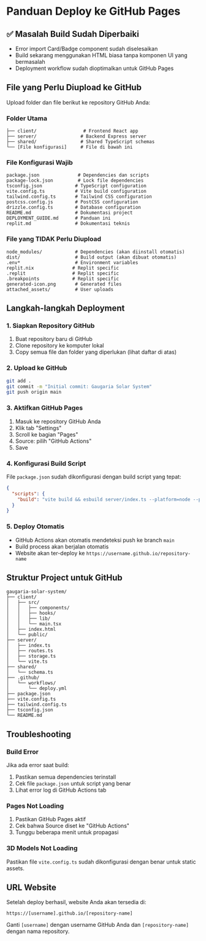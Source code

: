 # Panduan Deploy ke GitHub Pages

## ✅ Masalah Build Sudah Diperbaiki
- Error import Card/Badge component sudah diselesaikan
- Build sekarang menggunakan HTML biasa tanpa komponen UI yang bermasalah
- Deployment workflow sudah dioptimalkan untuk GitHub Pages

## File yang Perlu Diupload ke GitHub

Upload folder dan file berikut ke repository GitHub Anda:

### Folder Utama
```
├── client/                 # Frontend React app
├── server/                # Backend Express server  
├── shared/                # Shared TypeScript schemas
└── [File konfigurasi]     # File di bawah ini
```

### File Konfigurasi Wajib
```
package.json              # Dependencies dan scripts
package-lock.json         # Lock file dependencies
tsconfig.json            # TypeScript configuration
vite.config.ts           # Vite build configuration
tailwind.config.ts       # Tailwind CSS configuration
postcss.config.js        # PostCSS configuration
drizzle.config.ts        # Database configuration
README.md                # Dokumentasi project
DEPLOYMENT_GUIDE.md      # Panduan ini
replit.md                # Dokumentasi teknis
```

### File yang TIDAK Perlu Diupload
```
node_modules/            # Dependencies (akan diinstall otomatis)
dist/                    # Build output (akan dibuat otomatis)
.env*                    # Environment variables
replit.nix              # Replit specific
.replit                 # Replit specific
.breakpoints            # Replit specific
generated-icon.png       # Generated files
attached_assets/         # User uploads
```

## Langkah-langkah Deployment

### 1. Siapkan Repository GitHub
1. Buat repository baru di GitHub
2. Clone repository ke komputer lokal
3. Copy semua file dan folder yang diperlukan (lihat daftar di atas)

### 2. Upload ke GitHub
```bash
git add .
git commit -m "Initial commit: Gaugaria Solar System"
git push origin main
```

### 3. Aktifkan GitHub Pages
1. Masuk ke repository GitHub Anda
2. Klik tab "Settings"
3. Scroll ke bagian "Pages"
4. Source: pilih "GitHub Actions"
5. Save

### 4. Konfigurasi Build Script
File `package.json` sudah dikonfigurasi dengan build script yang tepat:
```json
{
  "scripts": {
    "build": "vite build && esbuild server/index.ts --platform=node --packages=external --bundle --format=esm --outdir=dist"
  }
}
```

### 5. Deploy Otomatis
- GitHub Actions akan otomatis mendeteksi push ke branch `main`
- Build process akan berjalan otomatis
- Website akan ter-deploy ke `https://username.github.io/repository-name`

## Struktur Project untuk GitHub

```
gaugaria-solar-system/
├── client/
│   ├── src/
│   │   ├── components/
│   │   ├── hooks/
│   │   ├── lib/
│   │   └── main.tsx
│   ├── index.html
│   └── public/
├── server/
│   ├── index.ts
│   ├── routes.ts
│   ├── storage.ts
│   └── vite.ts
├── shared/
│   └── schema.ts
├── .github/
│   └── workflows/
│       └── deploy.yml
├── package.json
├── vite.config.ts
├── tailwind.config.ts
├── tsconfig.json
└── README.md
```

## Troubleshooting

### Build Error
Jika ada error saat build:
1. Pastikan semua dependencies terinstall
2. Cek file `package.json` untuk script yang benar
3. Lihat error log di GitHub Actions tab

### Pages Not Loading
1. Pastikan GitHub Pages aktif
2. Cek bahwa Source diset ke "GitHub Actions"
3. Tunggu beberapa menit untuk propagasi

### 3D Models Not Loading
Pastikan file `vite.config.ts` sudah dikonfigurasi dengan benar untuk static assets.

## URL Website
Setelah deploy berhasil, website Anda akan tersedia di:
```
https://[username].github.io/[repository-name]
```

Ganti `[username]` dengan username GitHub Anda dan `[repository-name]` dengan nama repository.